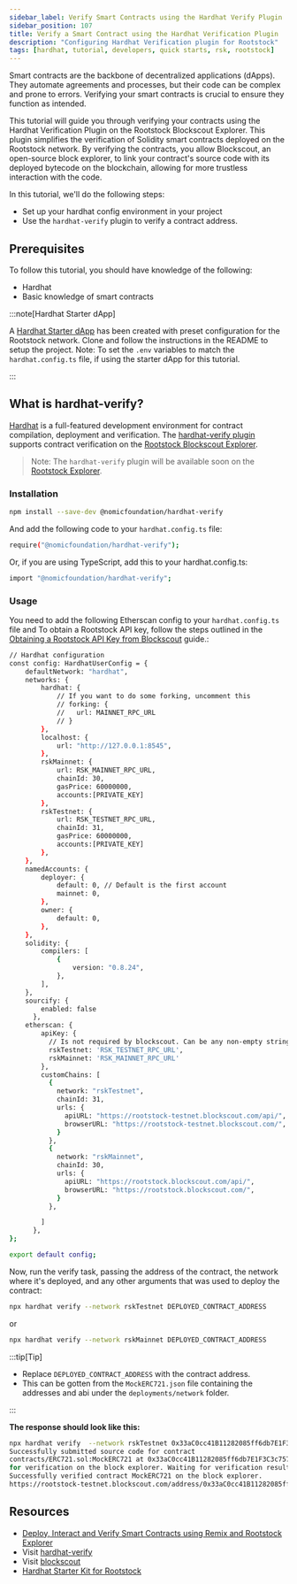 ```yaml
---
sidebar_label: Verify Smart Contracts using the Hardhat Verify Plugin
sidebar_position: 107
title: Verify a Smart Contract using the Hardhat Verification Plugin
description: "Configuring Hardhat Verification plugin for Rootstock"
tags: [hardhat, tutorial, developers, quick starts, rsk, rootstock]
---
```


Smart contracts are the backbone of decentralized applications (dApps). They automate agreements and processes, but their code can be complex and prone to errors. Verifying your smart contracts is crucial to ensure they function as intended.

This tutorial will guide you through verifying your contracts using the Hardhat Verification Plugin on the Rootstock Blockscout Explorer. This plugin simplifies the verification of Solidity smart contracts deployed on the Rootstock network. By verifying the contracts, you allow Blockscout, an open-source block explorer, to link your contract's source code with its deployed bytecode on the blockchain, allowing for more trustless interaction with the code.

In this tutorial, we'll do the following steps:
- Set up your hardhat config environment in your project
- Use the `hardhat-verify` plugin to verify a contract address.

## Prerequisites

To follow this tutorial, you should have knowledge of the following:
* Hardhat
* Basic knowledge of smart contracts

:::note[Hardhat Starter dApp]

A [Hardhat Starter dApp](https://github.com/rsksmart/rootstock-hardhat-starterkit) has been created with preset configuration for the Rootstock network. Clone and follow the instructions in the README to setup the project. Note: To set the `.env` variables to match the `hardhat.config.ts` file, if using the starter dApp for this tutorial.

:::

## What is hardhat-verify?

[Hardhat](https://hardhat.org/) is a full-featured development environment for contract compilation, deployment and verification. 
The [hardhat-verify plugin](https://hardhat.org/hardhat-runner/plugins/nomicfoundation-hardhat-verify) supports contract verification on the [Rootstock Blockscout Explorer](https://rootstock.blockscout.com/).

> Note: The `hardhat-verify` plugin will be available soon on the [Rootstock Explorer](https://explorer.rootstock.io/).

### Installation

```bash
npm install --save-dev @nomicfoundation/hardhat-verify
```

And add the following code to your `hardhat.config.ts` file:

```bash
require("@nomicfoundation/hardhat-verify");
```

Or, if you are using TypeScript, add this to your hardhat.config.ts:

```bash
import "@nomicfoundation/hardhat-verify";
```


### Usage

You need to add the following Etherscan config to your `hardhat.config.ts` file and To obtain a Rootstock API key, follow the steps outlined in the [Obtaining a Rootstock API Key from Blockscout](../../verify-smart-contracts/Verify-Smart-Contracts-using-Blockscout) guide.:

```bash
// Hardhat configuration
const config: HardhatUserConfig = {
    defaultNetwork: "hardhat",
    networks: {
        hardhat: {
            // If you want to do some forking, uncomment this
            // forking: {
            //   url: MAINNET_RPC_URL
            // }
        },
        localhost: {
            url: "http://127.0.0.1:8545",
        },
        rskMainnet: {
            url: RSK_MAINNET_RPC_URL,
            chainId: 30,
            gasPrice: 60000000,
			accounts:[PRIVATE_KEY]
        },
        rskTestnet: {
            url: RSK_TESTNET_RPC_URL, 
            chainId: 31,
            gasPrice: 60000000,
			accounts:[PRIVATE_KEY]
        },
    },
    namedAccounts: {
        deployer: {
            default: 0, // Default is the first account
            mainnet: 0,
        },
        owner: {
            default: 0,
        },
    },
    solidity: {
        compilers: [
            {
                version: "0.8.24",
            },
        ],
    },
    sourcify: {
        enabled: false
      },      
    etherscan: {    
        apiKey: {
          // Is not required by blockscout. Can be any non-empty string
          rskTestnet: 'RSK_TESTNET_RPC_URL',
          rskMainnet: 'RSK_MAINNET_RPC_URL'
        },
        customChains: [
          {
            network: "rskTestnet",
            chainId: 31,
            urls: {
              apiURL: "https://rootstock-testnet.blockscout.com/api/",
              browserURL: "https://rootstock-testnet.blockscout.com/",
            }
          },
          {
            network: "rskMainnet",
            chainId: 30,
            urls: {
              apiURL: "https://rootstock.blockscout.com/api/",
              browserURL: "https://rootstock.blockscout.com/",
            }
          },

        ]
      },
};

export default config;
```

Now, run the verify task, passing the address of the contract, 
the network where it's deployed, and any other arguments that was used to deploy the contract:
```bash
npx hardhat verify --network rskTestnet DEPLOYED_CONTRACT_ADDRESS
```
or 
```bash
npx hardhat verify --network rskMainnet DEPLOYED_CONTRACT_ADDRESS
```

:::tip[Tip]

- Replace `DEPLOYED_CONTRACT_ADDRESS` with the contract address. 
- This can be gotten from the `MockERC721.json` file containing the addresses and abi under the `deployments/network` folder.

:::

**The response should look like this:**
```bash
npx hardhat verify  --network rskTestnet 0x33aC0cc41B11282085ff6db7E1F3C3c757143722 
Successfully submitted source code for contract
contracts/ERC721.sol:MockERC721 at 0x33aC0cc41B11282085ff6db7E1F3C3c757143722
for verification on the block explorer. Waiting for verification result...
Successfully verified contract MockERC721 on the block explorer.
https://rootstock-testnet.blockscout.com/address/0x33aC0cc41B11282085ff6db7E1F3C3c757143722#code
```
## Resources
- [Deploy, Interact and Verify Smart Contracts using Remix and Rootstock Explorer](/developers/quickstart/remix/)
- Visit [hardhat-verify](https://hardhat.org/hardhat-runner/plugins/nomicfoundation-hardhat-verify#hardhat-verify)
- Visit [blockscout](https://docs.blockscout.com/for-users/verifying-a-smart-contract/hardhat-verification-plugin)
- [Hardhat Starter Kit for Rootstock](https://github.com/rsksmart/rootstock-hardhat-starterkit)